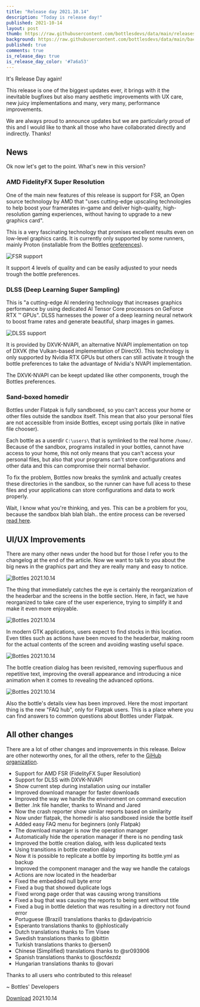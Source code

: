 ```yaml
---
title: "Release day 2021.10.14"
description: "Today is release day!"
published: 2021-10-14
layout: post
thumb: https://raw.githubusercontent.com/bottlesdevs/data/main/releases/2021.10.14/release-day.png
background: https://raw.githubusercontent.com/bottlesdevs/data/main/backgrounds/2021.10.14.png
published: true
comments: true
is_release_day: true
is_release_day_color: '#7a6a53'
---
```


It's Release Day again!

This release is one of the biggest updates ever, it brings with it the 
inevitable bugfixes but also many aesthetic improvements with UX care, new 
juicy implementations and many, very many, performance improvements.

We are always proud to announce updates but we are particularly proud of this 
and I would like to thank all those who have collaborated directly and 
indirectly. Thanks!

## News
Ok now let's get to the point. What's new in this version?

### AMD FidelityFX Super Resolution
One of the main new features of this release is support for FSR, an Open source 
technology by AMD that "uses cutting-edge upscaling technologies to help boost 
your framerates in-game and deliver high-quality, high-resolution 
gaming experiences, without having to upgrade to a new graphics card".

This is a very fascinating technology that promises excellent results even 
on low-level graphics cards. It is currently only supported by some runners, 
mainly Proton (installable from the Bottles 
[preferences](https://docs.usebottles.com/components/runners)).

![FSR support](/uploads/fsr.png)

It support 4 levels of quality and can be easily adjusted to your needs 
trough the bottle preferences.

### DLSS (Deep Learning Super Sampling)
This is "a cutting-edge AI rendering technology that increases graphics 
performance by using dedicated AI Tensor Core processors on GeForce RTX ™ GPUs". 
DLSS harnesses the power of a deep learning neural network to boost frame 
rates and generate beautiful, sharp images in games.

![DLSS support](/uploads/dlss.png)

It is provided by DXVK-NVAPI, an alternative NVAPI implementation on top
of DXVK (the Vulkan-based implementation of DirectX). This technology is
only supported by Nvidia RTX GPUs but others can still activate it trough
the bottle preferences to take the advantage of Nvidia's NVAPI implementation.

The DXVK-NVAPI can be keept updated like other components, trough the Bottles
preferences.

### Sand-boxed homedir
Bottles under Flatpak is fully sandboxed, so you can't access your home
or other files outside the sandbox itself. This mean that also your personal
files are not accessible from inside Bottles, except using portals (like in 
native file chooser).

Each bottle as a userdir `C:\users\` that is symlinked to the real 
home `/home/`. Because of the sandbox, programs installed in your bottles, 
cannot have access to your home, this not only means that you can't access 
your personal files, but also that your programs can't store configurations 
and other data and this can compromise their normal behavior.

To fix the problem, Bottles now breaks the symlink and actually creates these
directories in the sandbox, so the runner can have full acess to these files
and your applications can store configurations and data to work properly.

Wait, I know what you're thinking, and yes. This can be a problem for you,
because the sandbox blah blah blah.. the entire process can be reversed
[read here](https://docs.usebottles.com/flatpak/expose-directories/use-system-home).

## UI/UX Improvements
There are many other news under the hood but for those I refer you to the 
changelog at the end of the article. Now we want to talk to you about the big 
news in the graphics part and they are really many and easy to notice.

![Bottles 2021.10.14](/uploads/screenshot-2021.10.14.png)

The thing that immediately catches the eye is certainly the reorganization of 
the headerbar and the screens in the bottle section. Here, in fact, we have 
reorganized to take care of the user experience, trying to simplify it and make 
it even more enjoyable.

![Bottles 2021.10.14](/uploads/headerbar.png)

In modern GTK applications, users expect to find stocks in this location. 
Even titles such as actions have been moved to the headerbar, making room for 
the actual contents of the screen and avoiding wasting useful space.

![Bottles 2021.10.14](/uploads/creation.png)

The bottle creation dialog has been revisited, removing superfluous and 
repetitive text, improving the overall appearance and introducing a nice 
animation when it comes to revealing the advanced options.

![Bottles 2021.10.14](/uploads/details.png)

Also the bottle's details view has been improved. Here the most important
thing is the new "FAQ hub", only for Flatpak users. This is a place where
you can find answers to common questions about Bottles under Flatpak.

## All other changes
There are a lot of other changes and improvements in this release. Below are 
other noteworthy ones, for all the others, refer to 
the [GiHub organization](https://github.com/bottlesdevs).

* Support for AMD FSR (FidelityFX Super Resolution)
* Support for DLSS with DXVK-NVAPI
* Show current step during installation using our installer
* Improved download manager for faster downloads
* Improved the way we handle the environment on command execution
* Better .lnk file handler, thanks to Winand and Jared
* Now the crash reporter show similar reports based on similarity
* Now under flatpak, the homedir is also sandboxed inside the bottle itself
* Added easy FAQ menu for beginners (only Flatpak)
* The download manager is now the operation manager
* Automatically hide the operation manager if there is no pending task
* Improved the bottle creation dialog, with less duplicated texts
* Using transitions in bottle creation dialog
* Now it is possible to replicate a bottle by importing its bottle.yml as backup
* Improved the component manager and the way we handle the catalogs
* Actions are now located in the headerbar
* Fixed the embedded null byte error
* Fixed a bug that showed duplicate logs
* Fixed wrong page order that was causing wrong transitions
* Fixed a bug that was causing the reports to being sent without title
* Fixed a bug in bottle deletion that was resulting in a directory not found error
* Portuguese (Brazil) translations thanks to @davipatricio
* Esperanto translations thanks to @phlostically
* Dutch translations thanks to Tim Visee
* Swedish translations thanks to @bittin
* Turkish translations thanks to @ersen0
* Chinese (Simplified) translations thanks to @sr093906
* Spanish translations thanks to @oscfdezdz
* Hungarian translations thanks to @ovari

Thanks to all users who contributed to this release!

~ Bottles' Developers

<a class="button" href="/download" style="">Download</a> 2021.10.14
